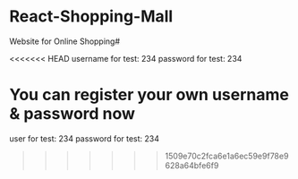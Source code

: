 # React-Shopping-Mall

Website for Online Shopping#

<<<<<<< HEAD
username for test: 	234
password for test: 	234

You can register your own username & password now
=======
user for test: 		234
password for test: 	234
>>>>>>> 1509e70c2fca6e1a6ec59e9f78e9628a64bfe6f9
